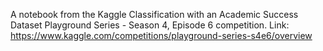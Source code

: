 A notebook from the Kaggle Classification with an Academic Success Dataset Playground Series - Season 4, Episode 6 competition.
Link: https://www.kaggle.com/competitions/playground-series-s4e6/overview
